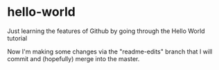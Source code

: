 # hello-world
Just learning the features of Github by going through the Hello World tutorial

Now I'm making some changes via the "readme-edits" branch that I will commit and (hopefully) merge into the master.
